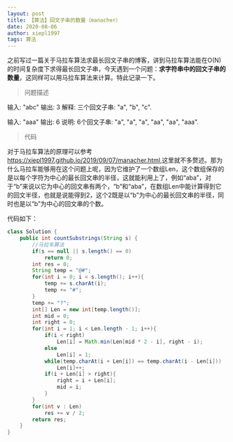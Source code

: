 ```yaml
---
layout: post
title: 【算法】回文子串的数量（manacher）
date: 2020-08-06
author: xiepl1997
tags: 算法
---
```


之前写过一篇关于马拉车算法求最长回文子串的博客，讲到马拉车算法能在O(N)的时间复杂度下求得最长回文子串，今天遇到一个问题：**求字符串中的回文子串的数量**，这同样可以用马拉车算法来计算。特此记录一下。  

>问题描述

输入: "abc"
输出: 3
解释: 三个回文子串: "a", "b", "c".

输入: "aaa"
输出: 6
说明: 6个回文子串: "a", "a", "a", "aa", "aa", "aaa".

>代码

对于马拉车算法的原理可以参考 <https://xiepl1997.github.io/2019/09/07/manacher.html>,这里就不多赘述。那为什么马拉车能够用在这个问题上呢，因为它维护了一个数组Len，这个数组保存的是以每个字符为中心的最长回文串的半径，这就能利用上了，例如“aba”，对于“b”来说以它为中心的回文串有两个，“b”和“aba”，在数组Len中能计算得到它的回文半径，也就是说能得到2，这个2既是以“b”为中心的最长回文串的半径，同时也是以“b”为中心的回文串的个数。  

代码如下：
```java
class Solution {
    public int countSubstrings(String s) {
        //马拉车算法
        if(s == null || s.length() == 0)
            return 0;
        int res = 0;
        String temp = "@#";
        for(int i = 0; i < s.length(); i++){
            temp += s.charAt(i);
            temp += "#";
        }
        temp += "?";
        int[] Len = new int[temp.length()];
        int mid = 0;
        int right = 0;
        for(int i = 1; i < Len.length - 1; i++){
            if(i < right)
                Len[i] = Math.min(Len[mid * 2 - i], right - i);
            else
                Len[i] = 1;
            while(temp.charAt(i + Len[i]) == temp.charAt(i - Len[i]))
                Len[i]++;
            if(i + Len[i] > right){
                right = i + Len[i];
                mid = i;
            }
        }
        for(int v : Len)
            res += v / 2;
        return res;
    }
}
```